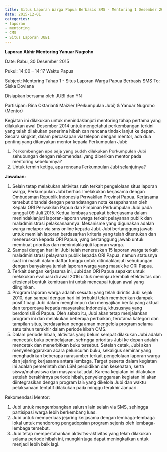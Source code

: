```yaml
---
title: Situs Laporan Warga Papua Berbasis SMS - Mentoring 1 Desember 2015
date: 2015-12-01
categories:
- laporan
- mentoring
- CMS
- Situs Laporan JUBI
---
```


**Laporan Akhir Mentoring Yanuar Nugroho**

Date: Rabu, 30 Desember 2015 

Pukul: 14:00 – 14:17 Waktu Papua 


Subject: Mentoring Tahap 1 - Situs Laporan Warga Papua Berbasis SMS 
To: Siska Doviana

Disiapkan bersama oleh JUBI dan YN

Partisipan: Rina Oktarianti Maizier (Perkumpulan Jubi) & Yanuar Nugroho (Mentor)

Kegiatan ini dilakukan untuk menindaklanjuti mentoring tahap pertama yang dilakukan awal Desember 2014 untuk mengetahui perkembangan terkini yang telah dilakukan penerima hibah dan rencana tindak lanjut ke depan.
Secara singkat, dalam percakapan via telepon dengan mentor, ada dua penting yang ditanyakan mentor kepada Perkumpulan Jubi:
1. Perkembangan apa saja yang sudah dilakukan Perkumpulan Jubi sehubungan dengan rekomendasi yang diberikan mentor pada mentoring sebelumnya?
2. Untuk termin ketiga, apa rencana Perkumpulan Jubi selanjutnya?

**Jawaban:**

1. Selain tetap melakukan aktivitas rutin terkait pengelolaan situs laporan warga, Perkumpulan Jubi berhasil melakukan kerjasama dengan Ombudsman Republik Indonesia Perwakilan Provinsi Papua. Kerjasama tersebut ditandai dengan penandatangan nota kesepahaman oleh Kepala ORI Perwakilan Papua dan Pimpinan Perkumpulan Jubi pada tanggal 09 Juli 2015. Kedua lembaga sepakat bekerjasama dalam menindaklanjuti laporan-laporan warga terkait pelayanan publik dan maladministrasi pelaksanaannya. Mekanisme yang digunakan adalah warga melapor via sms online kepada Jubi. Jubi bertanggung jawab untuk memilah laporan berdasarkan kriteria yang telah ditentukan dan meneruskan kepada ORI Papua, yang bertanggung jawab untuk membuat prioritas dan menindaklanjuti laporan warga.
 1. Sampai dengan hari ini Jubi telah meneruskan 15 laporan warga terkait maladministrasi pelayanan publik kepada ORI Papua, namun statusnya saat ini masih dalam daftar tunggu untuk ditindaklanjuti sehubungan dengan banyaknya jumlah laporan warga yang masuk ke ORI Papua.
 2. Terkait dengan kerjasama ini, Jubi dan ORI Papua sepakat untuk melakukan evaluasi di awal 2016 untuk meninjau kembali efektivitas dan efesiensi bentuk kemitraan ini untuk mencapai tujuan awal yang diinginkan.
2. Program laporan warga adalah sesuatu yang telah dirintis Jubi sejak 2010, dan sampai dengan hari ini terbukti telah memberikan dampak positif bagi Jubi dalam menghimpun dan menyajikan berita yang aktual dan terpercaya kepada masyarakat Indonesia, khususnya yang berdomisili di Papua. Oleh sebab itu, Jubi akan tetap menjalankan program ini dan melakukan beberapa perbaikan, terutama kategori dan tampilan situs, berdasarkan pengalaman mengelola program selama satu tahun terakhir dalam periode hibah CMS.
3. Dalam periode hibah, aktivitas yang belum sempat dilakukan Jubi adalah mencetak buku pembelajaran, sehingga prioritas Jubi ke depan adalah mencetak dan menerbitkan buku tersebut. Setelah cetak, Jubi akan menyelenggarakan acara peluncuran buku, sekaligus seminar yang menghadirkan beberapa narasumber terkait pengelolaan laporan warga dan jejaring kerjasama antara lembaga. Target peserta dalam kegiatan ini adalah pemerintah dan LSM pendidikan dan kesehatan, serta siswa/mahasiswa dan masyarakat adat. Karena kegiatan ini dilakukan setelah berakhirnya periode hibah, penyelenggaraan kegiatan ini akan diintegrasikan dengan program lain yang dikelola Jubi dan waktu pelaksanaan tentatif dilakukan pada minggu terakhir Januari.

Rekomendasi Mentor:

1. Jubi untuk mengembangkan saluran lain selain via SMS, sehingga partisipasi warga lebih berkembang luas.
2. Jubi untuk memperluas jejaring kerjasama dengan lembaga-lembaga lokal untuk mendorong pengadopsian program sejenis oleh lembaga-lembaga tersebut.
3. Jubi tetap mempertahankan aktivitas-aktivitas yang telah dilakukan selama periode hibah ini, mungkin juga dapat meningkatkan untuk menjadi lebih baik lagi.
